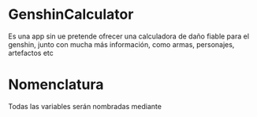 # GenshinCalculator
Es una app sin ue pretende ofrecer una calculadora de daño fiable para el genshin, junto con mucha más información, como armas, personajes, artefactos etc

# Nomenclatura
Todas las variables serán nombradas mediante
